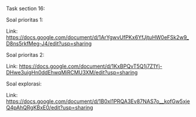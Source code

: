 Task section 16:

Soal prioritas 1:

Link: https://docs.google.com/document/d/1ArYgwvUfPKx6YfJjtuHW0eFSk2w9_D8ns5rkfMeg-J4/edit?usp=sharing

Soal prioritas 2:

Link: https://docs.google.com/document/d/1KxBPQvT5Q1j7Z1Yj-DHwe3uigHn0ddEhwqMiRCMU3XM/edit?usp=sharing

Soal explorasi:

Link: https://docs.google.com/document/d/1B0xI1PRQA3Ev87NAS7o__kofGw5xjeQ4pAhQRgKBxE0/edit?usp=sharing